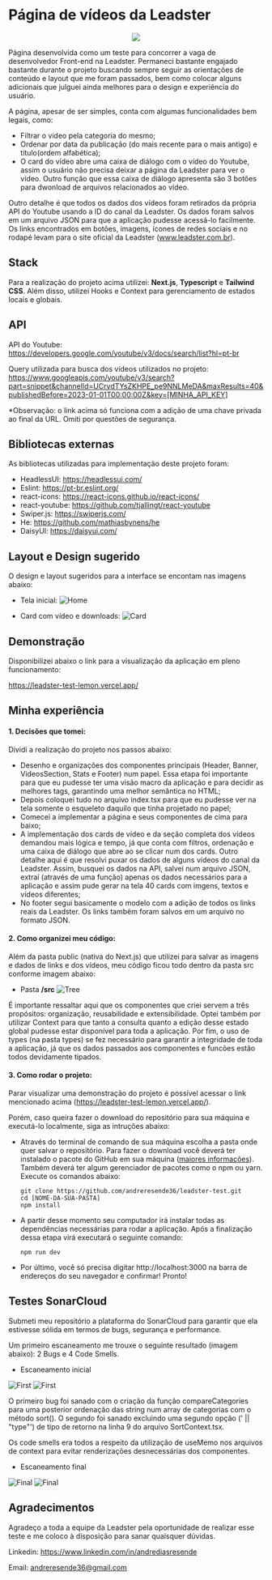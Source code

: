 # Página de vídeos da Leadster
<p align="center"><img src="https://imgur.com/70N1ZFu.gif" /></p>

Página desenvolvida como um teste para concorrer a vaga de desenvolvedor Front-end na Leadster. Permaneci bastante engajado bastante durante o projeto buscando sempre seguir as orientações de conteúdo e layout que me foram passados, bem como colocar alguns adicionais que julguei ainda melhores para o design e experiência do usuário.

A página, apesar de ser simples, conta com algumas funcionalidades bem legais, como:

- Filtrar o vídeo pela categoria do mesmo;
- Ordenar por data da publicação (do mais recente para o mais antigo) e título(ordem alfabética);
- O card do vídeo abre uma caixa de diálogo com o vídeo do Youtube, assim o usuário não precisa deixar a página da Leadster para ver o vídeo. Outro função que essa caixa de diálogo apresenta são 3 botôes para dwonload de arquivos relacionados ao vídeo.

Outro detalhe é que todos os dados dos vídeos foram retirados da própria API do Youtube usando a ID do canal da Leadster. Os dados foram salvos em um arquivo JSON para que a aplicação pudesse acessá-lo facilmente.
Os links encontrados em botões, imagens, ícones de redes sociais e no rodapé levam para o site oficial da Leadster (www.leadster.com.br).

## Stack

Para a realização do projeto acima utilizei: **Next.js**, **Typescript** e **Tailwind CSS**. Além disso, utilizei Hooks e Context para gerenciamento de estados locais e globais.

## API

API do Youtube: https://developers.google.com/youtube/v3/docs/search/list?hl=pt-br

Query utilizada para busca dos vídeos utilizados no projeto: https://www.googleapis.com/youtube/v3/search?part=snippet&channelId=UCrydTYsZKHPE_pe9NNLMeDA&maxResults=40&publishedBefore=2023-01-01T00:00:00Z&key=[MINHA_API_KEY]

\*Observação: o link acima só funciona com a adição de uma chave privada ao final da URL. Omiti por questões de segurança.

## Bibliotecas externas

As bibliotecas utilizadas para implementação deste projeto foram:

- HeadlessUI: https://headlessui.com/
- Eslint: https://pt-br.eslint.org/
- react-icons: https://react-icons.github.io/react-icons/
- react-youtube: https://github.com/tjallingt/react-youtube
- Swiper.js: https://swiperjs.com/
- He: https://github.com/mathiasbynens/he
- DaisyUI: https://daisyui.com/

## Layout e Design sugerido

O design e layout sugeridos para a interface se encontam nas imagens abaixo:

- Tela inicial:
  ![Home](https://imgur.com/jIxwmyI.png)

- Card com vídeo e downloads:
  ![Card](https://imgur.com/0M5cBdm.png)

## Demonstração

Disponibilizei abaixo o link para a visualização da aplicação em pleno funcionamento:

https://leadster-test-lemon.vercel.app/

## Minha experiência

#### 1. Decisões que tomei:

Dividi a realização do projeto nos passos abaixo:

- Desenho e organizações dos componentes principais (Header, Banner, VideosSection, Stats e Footer) num papel. Essa etapa foi importante para que eu pudesse ter uma visão macro da aplicação e para decidir as melhores tags, garantindo uma melhor semântica no HTML;
- Depois coloquei tudo no arquivo index.tsx para que eu pudesse ver na tela somente o esqueleto daquilo que tinha projetado no papel;
- Comecei a implementar a página e seus componentes de cima para baixo;
- A implementação dos cards de vídeo e da seção completa dos vídeos demandou mais lógica e tempo, já que conta com filtros, ordenação e uma caixa de diálogo que abre ao se clicar num dos cards. Outro detalhe aqui é que resolvi puxar os dados de alguns vídeos do canal da Leadster. Assim, busquei os dados na API, salvei num arquivo JSON, extraí (através de uma função) apenas os dados necessários para a aplicação e assim pude gerar na tela 40 cards com imgens, textos e vídeos diferentes;
- No footer segui basicamente o modelo com a adição de todos os links reais da Leadster. Os links também foram salvos em um arquivo no formato JSON.

#### 2. Como organizei meu código:

Além da pasta public (nativa do Next.js) que utilizei para salvar as imagens e dados de links e dos vídeos, meu código ficou todo dentro da pasta src conforme imagem abaixo:

- Pasta **/src**
  ![Tree](https://imgur.com/KL0TpLL.png)

É importante ressaltar aqui que os componentes que criei servem a três propósitos: organização, reusabilidade e extensibilidade. Optei também por utilizar Context para que tanto a consulta quanto a edição desse estado global pudesse estar disponível para toda a aplicação. Por fim, o uso de types (na pasta types) se fez necessário para garantir a integridade de toda a aplicação, já que os dados passados aos componentes e funcões estão todos devidamente tipados.

#### 3. Como rodar o projeto:

Parar visualizar uma demonstração do projeto é possível acessar o link mencionado acima (https://leadster-test-lemon.vercel.app/).

Porém, caso queira fazer o download do repositório para sua máquina e executá-lo localmente, siga as intruções abaixo:

- Através do terminal de comando de sua máquina escolha a pasta onde quer salvar o repositório. Para fazer o download você deverá ter instalado o pacote do GitHub em sua máquina ([maiores informações](https://github.com/git-guides/install-git)). Também deverá ter algum gerenciador de pacotes como o npm ou yarn. Execute os comandos abaixo:

  ```
  git clone https://github.com/andreresende36/leadster-test.git
  cd [NOME-DA-SUA-PASTA]
  npm install
  ```

- A partir desse momento seu computador irá instalar todas as dependências necessárias para rodar a aplicação. Após a finalização dessa etapa virá executará o seguinte comando:
  ```
  npm run dev
  ```
- Por último, você só precisa digitar http://localhost:3000 na barra de endereços do seu navegador e confirmar! Pronto!

## Testes SonarCloud

Submeti meu repositório a plataforma do SonarCloud para garantir que ela estivesse sólida em termos de bugs, segurança e performance.

Um primeiro escaneamento me trouxe o seguinte resultado (imagem abaixo): 2 Bugs e 4 Code Smells.

- Escaneamento inicial

![First](https://imgur.com/YNZ4Rwf.png)
![First](https://imgur.com/ug0fJlB.png)

O primeiro bug foi sanado com o criação da função compareCategories para uma posterior ordenação das string num array de categorias com o método sort(). O segundo foi sanado excluindo uma segundo opção (' || "type"') de tipo de retorno na linha 9 do arquivo SortContext.tsx.

Os code smells era todos a respeito da utilização de useMemo nos arquivos de context para evitar renderizações desnecessárias dos componentes.

- Escaneamento final

![Final](https://imgur.com/uOE7yWM.png)
![Final](https://imgur.com/1c3BOqN.png)

## Agradecimentos

Agradeço a toda a equipe da Leadster pela oportunidade de realizar esse teste e me coloco à disposição para sanar quaisquer dúvidas.

Linkedin: https://www.linkedin.com/in/andrediasresende

Email: andreresende36@gmail.com

